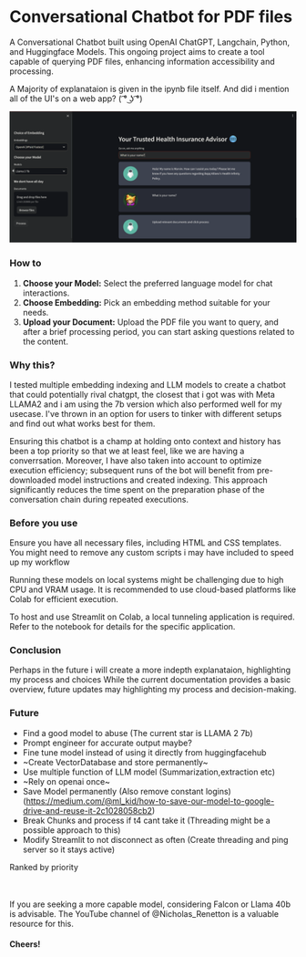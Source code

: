 # Conversational Chatbot for PDF files 

A Conversational Chatbot built using OpenAI ChatGPT, Langchain, Python, and Huggingface
Models. This ongoing project aims to create a tool capable of querying PDF files, enhancing
information accessibility and processing.

A Majority of explanataion is given in the ipynb file itself. And did i mention all of the UI's on a web app? ( ͡° ͜ʖ ͡°)


!["Sneak peek"](pic1.png)

### How to

1. **Choose your Model:** Select the preferred language model for chat interactions.
2. **Choose Embedding:** Pick an embedding method suitable for your needs.
3. **Upload your Document:** Upload the PDF file you want to query, and after a brief processing period, you can start asking questions related to the content.

### Why this?

I tested multiple embedding indexing and LLM models to create a chatbot that could potentially rival chatgpt, the closest that i got was with Meta LLAMA2 and i am using the 7b version which also performed well for my usecase. I've thrown in an option for users to tinker with different setups and find out what works best for them.

Ensuring this chatbot is a champ at holding onto context and history has been a top priority so that we at least feel, like we are having a converrsation. Moreover, I have also taken into account to optimize execution efficiency; subsequent runs of the bot will benefit from pre-downloaded model instructions and created indexing. This approach significantly reduces the time spent on the preparation phase of the conversation chain during repeated executions.


### Before you use


Ensure you have all necessary files, including HTML and CSS templates. You might need to remove any custom scripts i may have included to speed up my workflow

Running these models on local systems might be challenging due to high CPU and VRAM usage. It is recommended to use cloud-based platforms like Colab for efficient execution.

To host and use Streamlit on Colab, a local tunneling application is required. Refer to the notebook for details for the  specific application.

### Conclusion

Perhaps in the future i will create a more indepth explanataion, highlighting my process and choices
While the current documentation provides a basic overview, future updates may highlighting my process and decision-making.


### Future

*   Find a good model to abuse (The current star is LLAMA 2 7b)
*   Prompt engineer for accurate output maybe?
*   Fine tune model instead of using it directly from huggingfacehub
*   ~Create VectorDatabase and store permanently~
*   Use multiple function of LLM model (Summarization,extraction etc)
*   ~Rely on openai once~
*   Save Model permanently (Also remove constant logins) (https://medium.com/@ml_kid/how-to-save-our-model-to-google-drive-and-reuse-it-2c1028058cb2)
*   Break Chunks and process if t4 cant take it (Threading might be a possible approach to this)
*   Modify Streamlit to not disconnect as often (Create threading and ping server so it stays active)


Ranked by priority

<br></br>
If you are seeking a more capable model, considering Falcon or Llama 40b is advisable. The YouTube channel of @Nicholas_Renetton is a valuable resource for this.



#### Cheers!
